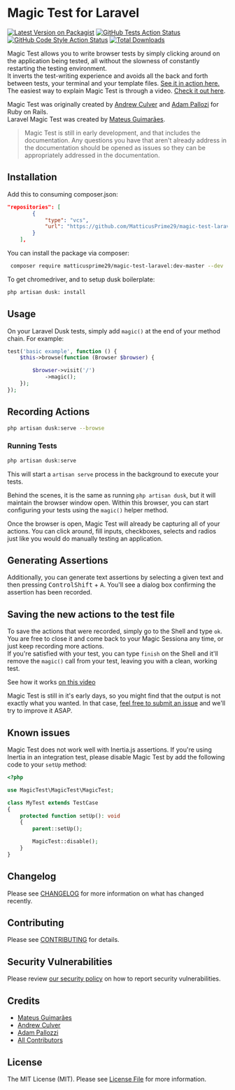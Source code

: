# Magic Test for Laravel

[![Latest Version on Packagist](https://img.shields.io/packagist/v/magic-test/magic-test-laravel.svg?style=flat-square)](https://packagist.org/packages/magic-test/magic-test-laravel)
[![GitHub Tests Action Status](https://img.shields.io/github/workflow/status/magic-test/magic-test-laravel/run-tests?label=tests)](https://github.com/magic-test/magic-test-laravel/actions?query=workflow%3ATests+branch%3Amaster)
[![GitHub Code Style Action Status](https://img.shields.io/github/workflow/status/magic-test/magic-test-laravel/Check%20&%20fix%20styling?label=code%20style)](https://github.com/magic-test/magic-test-laravel/actions?query=workflow%3A"Check+%26+fix+styling"+branch%3Amaster)
[![Total Downloads](https://img.shields.io/packagist/dt/magic-test/magic-test-laravel.svg?style=flat-square)](https://packagist.org/packages/magic-test/magic-test-laravel)

Magic Test allows you to write browser tests by simply clicking around on the application being tested, all without the slowness of constantly restarting the testing environment.  
It inverts the test-writing experience and avoids all the back and forth between tests, your terminal and your template files. [See it in action here.](https://twitter.com/mateusjatenee/status/1368905554790334464)  
The easiest way to explain Magic Test is through a video. [Check it out here](https://twitter.com/mateusjatenee/status/1368905554790334464).

Magic Test was originally created by [Andrew Culver](http://twitter.com/andrewculver) and [Adam Pallozi](https://twitter.com/adampallozzi) for Ruby on Rails.  
Laravel Magic Test was created by [Mateus Guimarães](https://twitter.com/mateusjatenee).

> Magic Test is still in early development, and that includes the documentation. Any questions you have that aren't already address in the documentation should be opened as issues so they can be appropriately addressed in the documentation.

## Installation

Add this to consuming composer.json:

```json
"repositories": [
        {
            "type": "vcs",
            "url": "https://github.com/MatticusPrime29/magic-test-laravel.git"
        }
    ],
```

You can install the package via composer:

```bash
 composer require matticusprime29/magic-test-laravel:dev-master --dev
```

To get chromedriver, and to setup dusk boilerplate:
```bash
php artisan dusk: install
```

## Usage

On your Laravel Dusk tests, simply add `magic()` at the end of your method chain. For example:

```php
test('basic example', function () {
    $this->browse(function (Browser $browser) {

        $browser->visit('/')
            ->magic();
    });
});
```

## Recording Actions

```bash
php artisan dusk:serve --browse
```

### Running Tests

```bash
php artisan dusk:serve
```

This will start a `artisan serve` process in the background to execute your tests.


Behind the scenes, it is the same as running `php artisan dusk`, but it will maintain the browser window open. Within this browser, you can start configuring your tests using the `magic()` helper method.

Once the browser is open, Magic Test will already be capturing all of your actions. You can click around, fill inputs, checkboxes, selects and radios just like you would do manually testing an application.

## Generating Assertions

Additionally, you can generate text assertions by selecting a given text and then pressing <kbd>Control</kbd><kbd>Shift</kbd> + <kbd>A</kbd>. You'll see a dialog box confirming the assertion has been recorded.

## Saving the new actions to the test file

To save the actions that were recorded, simply go to the Shell and type `ok`. You are free to close it and come back to your Magic Sessiona any time, or just keep recording more actions.  
If you're satisfied with your test, you can type `finish` on the Shell and it'll remove the `magic()` call from your test, leaving you with a clean, working test.

See how it works [on this video](https://twitter.com/mateusjatenee/status/1368905554790334464)

Magic Test is still in it's early days, so you might find that the output is not exactly what you wanted. In that case, [feel free to submit an issue](https://github.com/magic-test/magic-test-laravel/issues/new) and we'll try to improve it ASAP.

## Known issues

Magic Test does not work well with Inertia.js assertions. If you're using Inertia in an integration test, please disable Magic Test by add the following code to your `setUp` method:

```php
<?php

use MagicTest\MagicTest\MagicTest;

class MyTest extends TestCase
{
    protected function setUp(): void
    {
        parent::setUp();

        MagicTest::disable();
    }
}
```

## Changelog

Please see [CHANGELOG](CHANGELOG.md) for more information on what has changed recently.

## Contributing

Please see [CONTRIBUTING](.github/CONTRIBUTING.md) for details.

## Security Vulnerabilities

Please review [our security policy](../../security/policy) on how to report security vulnerabilities.

## Credits

-   [Mateus Guimarães](https://twitter.com/mateusjatenee)
-   [Andrew Culver](http://twitter.com/andrewculver)
-   [Adam Pallozzi](https://twitter.com/adampallozzi)
-   [All Contributors](../../contributors)

## License

The MIT License (MIT). Please see [License File](LICENSE.md) for more information.
